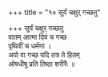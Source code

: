 +++
title = "१० सूर्यं चक्षुर् गच्छतु"

+++
सूर्यं चक्षुर् गच्छतु  
वातम् आत्मा दिवं च गच्छ  
पृथिवीं च धर्मणा ।  
अपो वा गच्छ यदि तत्र ते हितम्  
ओषधीषु प्रति तिष्ठा शरीरैः ॥